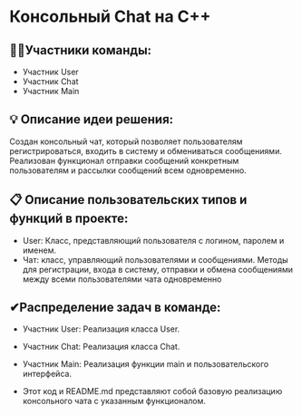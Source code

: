 # Консольный Chat на C++
## 👩‍🎓Участники команды:
- Участник User
- Участник Chat
- Участник Main
## 💡 Описание идеи решения:
Создан консольный чат, который позволяет пользователям регистрироваться, входить в систему и обмениваться сообщениями. Реализован функционал отправки сообщений конкретным пользователям и рассылки сообщений всем одновременно.
## 📋 Описание пользовательских типов и функций в проекте:
- User: Класс, представляющий пользователя с логином, паролем и именем.
- Чат: класс, управляющий пользователями и сообщениями. Методы для регистрации, входа в систему, отправки и обмена сообщениями между всеми пользователями чата одновременно

## ✔Распределение задач в команде:
- Участник User: Реализация класса User.
- Участник Chat: Реализация класса Chat.
- Участник Main: Реализация функции main и пользовательского интерфейса.
  
- Этот код и README.md представляют собой базовую реализацию консольного чата с указанным функционалом.
